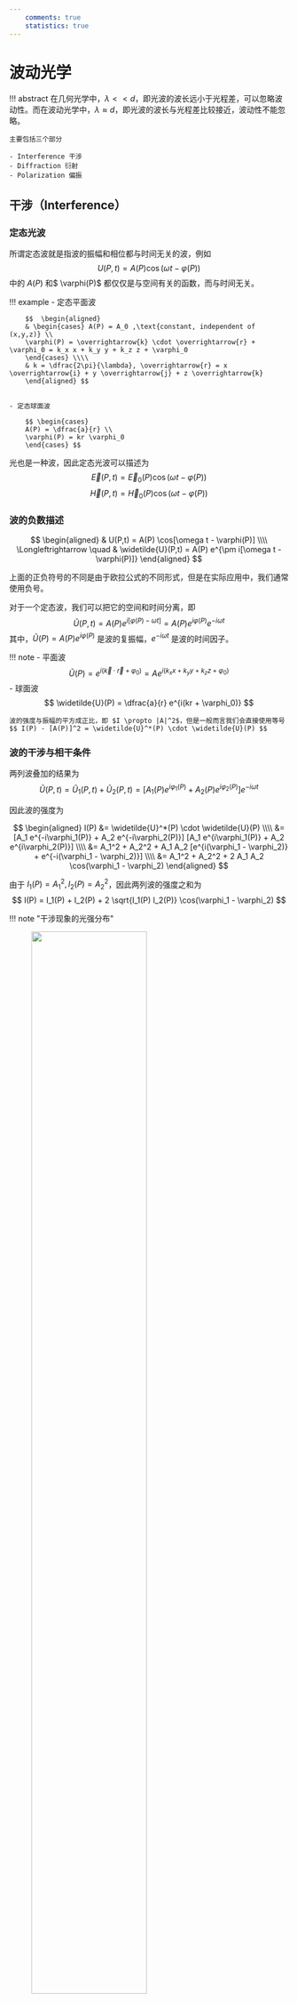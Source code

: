```yaml
---
    comments: true
    statistics: true
---
```


# 波动光学

!!! abstract 
    在几何光学中，$\lambda << d$，即光波的波长远小于光程差，可以忽略波动性。而在波动光学中，$\lambda \approx d$，即光波的波长与光程差比较接近，波动性不能忽略。

    主要包括三个部分

    - Interference 干涉
    - Diffraction 衍射
    - Polarization 偏振

## 干涉（Interference）

### 定态光波

所谓定态波就是指波的振幅和相位都与时间无关的波，例如
$$ U(P,t) = A(P) \cos(\omega t - \varphi(P)) $$
中的 $A(P)$ 和$ \varphi(P)$ 都仅仅是与空间有关的函数，而与时间无关。

!!! example
    - 定态平面波

        $$  \begin{aligned}
        & \begin{cases} A(P) = A_0 ,\text{constant, independent of (x,y,z)} \\ 
        \varphi(P) = \overrightarrow{k} \cdot \overrightarrow{r} + \varphi_0 = k_x x + k_y y + k_z z + \varphi_0 
        \end{cases} \\\\
        & k = \dfrac{2\pi}{\lambda}, \overrightarrow{r} = x \overrightarrow{i} + y \overrightarrow{j} + z \overrightarrow{k}
        \end{aligned} $$  


    - 定态球面波

        $$ \begin{cases} 
        A(P) = \dfrac{a}{r} \\ 
        \varphi(P) = kr \varphi_0 
        \end{cases} $$

光也是一种波，因此定态光波可以描述为
$$ \overrightarrow{E}(P,t) = \overrightarrow{E}_0 (P) \cos(\omega t - \varphi(P)) $$
$$ \overrightarrow{H}(P,t) = \overrightarrow{H}_0 (P) \cos(\omega t - \varphi(P)) $$

### 波的负数描述

$$ \begin{aligned}
& U(P,t) = A(P) \cos[\omega t - \varphi(P)] \\\\
\Longleftrightarrow \quad & \widetilde{U}(P,t) = A(P) e^{\pm i[\omega t - \varphi(P)]}
\end{aligned} $$

上面的正负符号的不同是由于欧拉公式的不同形式，但是在实际应用中，我们通常使用负号。

对于一个定态波，我们可以把它的空间和时间分离，即
$$ \widetilde{U}(P,t) = A(P) e^{i[\varphi(P) - \omega t]} = A(P) e^{i\varphi(P)} e^{-i\omega t} $$
其中，$\widetilde{U}(P) = A(P) e^{i\varphi(P)}$ 是波的复振幅，$e^{-i\omega t}$ 是波的时间因子。

!!! note
    - 平面波 $$ \widetilde{U}(P) =  e^{i(\overrightarrow{k} \cdot \overrightarrow{r} + \varphi_0)} = A e^{i(k_x x + k_y y + k_z z + \varphi_0)} $$
    - 球面波 $$ \widetilde{U}(P) = \dfrac{a}{r} e^{i(kr + \varphi_0)} $$

    波的强度与振幅的平方成正比，即 $I \propto |A|^2$，但是一般而言我们会直接使用等号
    $$ I(P) - [A(P)]^2 = \widetilde{U}^*(P) \cdot \widetilde{U}(P) $$

### 波的干涉与相干条件

两列波叠加的结果为
$$ \widetilde{U}(P,t) = \widetilde{U}_1(P,t) + \widetilde{U}_2(P,t) = [A_1(P) e^{i\varphi_1(P)} + A_2(P) e^{i\varphi_2(P)}] e^{-i\omega t} $$ 

因此波的强度为

$$ \begin{aligned}
I(P) &= \widetilde{U}^*(P) \cdot \widetilde{U}(P) \\\\
&= [A_1 e^{-i\varphi_1(P)} + A_2 e^{-i\varphi_2(P)}] [A_1 e^{i\varphi_1(P)} + A_2 e^{i\varphi_2(P)}] \\\\
&= A_1^2 + A_2^2 + A_1 A_2 [e^{i(\varphi_1 - \varphi_2)} + e^{-i(\varphi_1 - \varphi_2)}] \\\\
&= A_1^2 + A_2^2 + 2 A_1 A_2 \cos(\varphi_1 - \varphi_2)
\end{aligned} $$

由于 $I_1(P) = A_1^2, I_2(P) = A_2^2$，因此两列波的强度之和为
$$ I(P) = I_1(P) + I_2(P) + 2 \sqrt{I_1(P) I_2(P)} \cos(\varphi_1 - \varphi_2) $$

!!! note "干涉现象的光强分布"
    <figure>
        <img src="../assets/干涉现象的光强分布.png" width="70%">
    </figure>

    因此一般来说 $I(P) \neq I_1(P) + I_2(P)$，只有当 $\varphi_1 - \varphi_2 = 2n\pi$ 时，两列波才是完全相干的。

    $$ \begin{cases}
    \cos(\varphi_1 - \varphi_2) > 0, \quad I(P) > I_1(P) + I_2(P) \\\\
    \cos(\varphi_1 - \varphi_2) < 0, \quad I(P) < I_1(P) + I_2(P)
    \end{cases} $$

    两个光波之间的相位差 $\Delta \varphi = \varphi_1 - \varphi_2$ 是干涉现象的关键，当相位差不固定时，那么它在在统计意义上的平均值为零，即
    $$ \overline{\cos \Delta \varphi} = \overline{\cos(\varphi_1 - \varphi_2)} = 0 $$
    相位差会随时间变化时，我们称两列波不相干（incoherent）。

除了相位差需要保持固定之外，两个波的频率还需要保持一致，即 $\omega_1 = \omega_2$，这就是两个波的相干条件。

### 介质中的光程差

相位差在分析光的干涉时十分重要，为便于计算光通过不同媒质时的相位差，我们引入“光程差”的概念。

根据已经学习到的知识，我们知道光程就是 $L = \int n ds$，因此光程差就是。由于光波的相位与它传播的距离，即光程相关，那么我们可以知道相位差与光程差的关系为
$$ \Delta \varphi = \dfrac{2\pi}{\lambda} \Delta L $$
其中 $\Delta L$ 是光程差，$\lambda$ 是光的波长


!!! summary "光的干涉" 
    光相干的条件为

    - 频率相同
    - 振动方向相同
    - 相位差恒定

    判断光是否干涉：
    $$ \begin{aligned}
    & \Delta \varphi = 
    \begin{cases} 
    \pm 2k\pi, &k=0,1,2,\cdots \text{干涉增强} \\\\
    \pm (2k+1)\pi, &k=0,1,2,\cdots \text{干涉减弱}
    \end{cases} \\\\
    & \Delta L =
    \begin{cases}
    \pm k\lambda, &k=0,1,2,\cdots \text{干涉增强}\\\\
    \pm (2k+1)\dfrac{\lambda}{2}, &k=0,1,2,\cdots \text{干涉减弱}
    \end{cases}
    \end{aligned} $$

### 杨氏双缝干涉实验

<figure>
    <img src="../assets/杨氏双缝干涉实验.png" width="65%">
</figure>

杨氏双缝实验需要满足的条件是

- 两缝之间的间距 $d$ 要远大于光的波长 $\lambda$，即 $d >> \lambda$
- 缝到屏幕的距离 $D$ 要远大于缝之间的距离 $d$，即 $D >> d$。

<figure>
    <img src="../assets/杨氏双缝干涉实验1.png" width="65%">
</figure>

光程差 $\Delta L = r_2 - r_1 \approx d \sin \theta \approx d \tan\theta = d \cdot \dfrac{y}{D}$

- 干涉相长：$d \sin\theta = m\lambda$
- 亮纹中心：$x = \dfrac{m\lambda D}{d}$
- 干涉相消：$d \sin\theta = (m + \dfrac{1}{2})\lambda$
- 暗纹中心：$x = \dfrac{(m + \dfrac{1}{2})\lambda D}{d}$
- 两相邻亮纹（暗纹）的间距：$\Delta x = \dfrac{D}{d}\lambda$

!!! question
    - 将双缝干涉装置由空气中放入水中时，屏上的干涉条纹有何变化？

        由于水的折射率大于空气折射率，因此光在水中的波长减小，根据 $\Delta x = \dfrac{D}{d}\lambda$，条纹间距会减小

    - 若使用白光为光源进行双缝干涉实验，可以观察到几级清晰可辨的彩色光谱？

        用白光照射时，在中央白色明纹两侧，只有第一级彩色光谱是清晰可辨的。

!!! tip
    当两缝的间距小于光的波长时，将无法看到干涉亮条纹。

    因为亮条纹要求 $d \sin\theta = m \lambda$，即 $\sin\theta = \dfrac{m \lambda}{d}$。
    
    当 $d < \lambda$ 时，就有 $\sin\theta > 1$，这是不可能的，因此无法看到亮条纹。

### 洛埃德镜实验

<figure>
    <img src="../assets/洛埃德镜实验.png" width="80%">
</figure>

- 当屏移到 $A'B'$ 位置时，在屏上的 $P$ 点会出现暗条纹。这一实验结果表明当光在镜子表面发生反射时，反射光的相位会变化一个 $\pi$。

!!! note "半波损失（Reflection Phase Shifts）"
    - 光从光疏介质反射到光密介质，反射光的相位会变化一个 $\pi$。
    - 光从光密介质反射到光疏介质，反射光的相位不变。

    <figure>
        <img src="../assets/半波损失.png" width="80%">
    </figure>

    可以类比于更一般的波的反射，当波传播到更“难”传播，或者说更“稠密”的介质中时，反射回来的波会有一个 $\pi$ 的相位差，这就是半波损失。

    - **折射波不会出现半波损失**

### 等厚干涉

![](./assets/等厚干涉.png){align=right width=24%}

可以通过计算证明，在分别在上表面和下表面反射的两束光的光程差为
$$ \Delta L = 2nh \cos i $$

- 亮条纹（maxmum）：$\Delta L = 2nh \cos i = m\lambda$
- 暗条纹（minmum）：$\Delta L = 2nh \cos i = (m + \dfrac{1}{2})\lambda$

!!! tip
    这里要注意，如果 $n_1 < n$，那么在反射时会产生半波损失，那么光程差就相当于 $2nh \cos i + \dfrac{\lambda}{2}$。

通常而言我们考虑垂直入射的情况，即 $i = 0$，那么光程差就化简为
$$ \Delta L = 2nh $$

#### 劈尖膜

<figure>
    <img src="../assets/劈尖膜.png" width="70%">
</figure>

由于光线在空气劈尖的下表面发生反射时会有半波损失，因此实际的光程差为
$$ \Delta L = 2nh + \dfrac{\lambda}{2} $$
其中 $h$ 为入射位置对应的空气劈尖厚度。

于是发生干涉时，亮条纹和暗条纹的条件为

$$ \Delta L = 2nh + \dfrac{\lambda}{2} = \begin{cases}
m\lambda, & m = 0,1,2,\cdots \text{亮条纹} \\
(m + \dfrac{1}{2})\lambda, & m = 0,1,2,\cdots \text{暗条纹}
\end{cases} $$

亮、暗条纹对应的厚度为

$$ h = \begin{cases}
\dfrac{(m-\dfrac{1}{2})}{2n} \lambda, & m = 1,2,3,\cdots \quad \text{亮条纹} \\\\
\dfrac{m}{2n} \lambda, & m = 0,1,2,\cdots \quad \text{暗条纹}
\end{cases} $$

于是相邻的两个条纹对应的厚度差为 $\Delta h = \dfrac{\lambda}{2n}$

!!! example 
    <figure>
        <img src="../assets/劈尖例题.png" width="70%">
    </figure>

    如果工件的表面是完全平滑没有凹凸的，那么等厚干涉条纹将会是等间距交错的明暗条纹，并且所有连续条纹对应位置的空气劈尖厚度一定是相同的。

    如果出现下凹，那么下凹处的披肩厚度将会比周围的厚度大，因此会观测到干涉条纹向着厚度更低的地方弯曲。

    例如上图中干涉条纹弯向空气膜的左端，红线上的劈尖厚度处处相等，因此可以知道左侧的表面出现了下凹。利用相似三角形的知识我们可以知道
    $$ \dfrac{a}{b} = \dfrac{\Delta h}{e_k - e_{k+1}} = \dfrac{\Delta h}{\lambda / 2} $$
    这里 $e_k$ 表示第 $k$ 级条纹对应的劈尖厚度，并且在空气中 $n=1$，所以
    $$ \Delta h = \dfrac{a}{b} \dfrac{\lambda}{2} $$

#### 牛顿环

![](./assets/牛顿环.png){align=right width=30%}

$$ \Delta L = 2e + \dfrac{\lambda}{2} = \begin{cases}
m\lambda, & m = 0,1,2,\cdots \text{亮纹} \\
(m + \dfrac{1}{2})\lambda, & m = 0,1,2,\cdots \text{暗纹}
\end{cases} $$

根据几何关系，
$$ r^2 + (R - e)^2 = R^2 $$
由于 $e$ 很小，所以它的二次项可以忽略，因此
$$ e = \dfrac{r^2}{2R} $$

导入到上面光程差的式子中，计算得到

$$ r = \begin{cases}
\sqrt{(m - \dfrac{1}{2})\lambda R}, & m = 1,2,3,\cdots \quad \text{亮条纹} \\\\
\sqrt{m \lambda R}, & m = 0,1,2,\cdots \quad \text{暗条纹}
\end{cases} $$

于是我们知道牛顿环干涉条纹是一系列明暗相间的同心圆环，并且中心是一个暗斑。

![](./assets/牛顿环1.png){align=right width=20%}

由于
$$ \Delta r = r_{m+1} - r_m = \dfrac{\sqrt{R\lambda}}{\sqrt{R} + \sqrt{R+1}} $$
因此牛顿环的条纹间距是不等的，且内疏外密。

---

## 衍射（Diffraction）

光在传播过程中，会出现绕过障碍物的边缘而偏离直线传播的现象，这称为光的衍射现象。

!!! note "菲涅耳衍射和弗朗和夫衍射"
    <center>
        <img src="../assets/菲涅耳衍射.png" width="40%"/>
        <img src="../assets/夫琅禾费衍射.png" width="55%"/>
    </center>

    - 菲涅耳衍射：当光源和观察屏，或两者之一离障碍物（衍射屏）的距离为有限远时，所发生的衍射现象。（左图）
    - 弗朗和夫衍射：光源和观察屏离障碍物的距离均为无限远时，所发生的衍射现象。（右图）

!!! info "惠更斯—菲涅耳原理"
    - 惠更斯原理：媒质中波动所到达的各点都可以看作一个新的子波源，这些子波源向空间发射球面子波。在以后的任一时刻，这些子波的包络面就是波在该时刻的新的波阵面。
    - 惠更斯—菲涅耳原理：波传到的任何一点都是子波的波源，各子波在空间某点的相干叠加，就决定了该点波的强度。

    ![](./assets/惠更斯—菲涅耳原理.png){align=right width=35%}

    $$ \mathrm{d}E_P = C \dfrac{\mathrm{d}S}{r} K(\theta) \cos(\dfrac{2\pi}{\lambda} r \omega t + \varphi_0) $$
    $$ E_P = \int_S C \dfrac{K(\theta)}{r} \cos(\dfrac{2\pi}{\lambda} r \omega t + \varphi_0) \mathrm{d}S $$
    其中 $K(\theta)$ 为倾斜银子

    - $\theta = 0$ 时，$K=K_{max}=1$，沿原波传播方向的子波振幅最大
    - $\theta$ 增大时 $K$ 减小
    - $\theta \geqslant \dfrac{\pi}{2}$ 时 $K=0$，因为子波不能向后传播

!!! tip "弗朗和夫衍射中的惠更斯—菲涅耳原理"
    由于在弗朗和夫衍射中光源和观察屏到障碍物的距离均为无限远，因此这时候 $K(\theta)$ 和 $r$ 都可以视作一个常数，因此
    $$ E_P \propto \int_S \cos(\dfrac{2\pi}{\lambda} r \omega t + \varphi_0) \mathrm{d}S $$

### 弗朗和夫单缝衍射

实验装置图以及光路图如下

<figure>
    <img src="../assets/弗朗和夫单缝衍射实验装置图.png" width="55%"/>
</figure>

<figure>
    <img src="../assets/弗朗和夫单缝衍射光路图.png" width="55%"/>
</figure>

由于缝中各点的光都可以看作一个新的波源，我们考虑这些波源朝着角度为 $\theta$ 的方向发射新的子波的情况，显然光程差为 $\Delta L = \delta = a \sin\theta$

当 $\theta=0$ 时，子波的相干点 $P$ 在中心轴上，没有光程差，相位相同，因此相干加强，形成中心明纹

#### 菲涅耳半波带法

在波阵面上截取一个条状带，使它上下两边缘发的光在屏上 $P$ 处的光程差为 $\dfrac{\lambda}{2}$，此带称为半波带。

- 例如当 $a \sin\theta = \lambda$ 时，可将缝分为两个半波带
- 两相邻半波带上对应点在相同的 $P$ 点处干涉相消，形成暗条纹

<figure>
    <img src="../assets/菲涅耳半波带法.png" width="65%"/>
</figure>

由半波带法可得条件：

- 暗纹：$a \sin\theta = \pm k \lambda, \quad k = 1,2,3,\cdots$
- 明纹（近似）：$a \sin\theta = \pm (2k+1) \dfrac{\lambda}{2}, \quad k = 1,2,3,\cdots$
- 中央明纹（中心）：$a \sin\theta = 0$

#### 振幅矢量叠加法

![](./assets/振幅矢量叠加法1.png){align=right width=30%}

我们知道可以把一个波用复数的形式表示，如右图就是一个波在复平面上的表示，波的实际振幅是它在实轴上的投影大小。

假如我们把一个单缝分割为多份，每一份的宽度都是 $\Delta x$，那么相邻两份之间的相位差就是
$$ \Delta \varphi = \dfrac{2\pi}{\lambda} \Delta x \sin\theta $$
在复平面上的表现就是相邻两个波都相差一个 $\Delta \varphi$ 的角度。

<figure>
    <img src="../assets/振幅矢量叠加法2.png" width="60%"/>
</figure>

![](./assets/振幅矢量叠加法3.png){align=right width=25%}

如上图所示，假如我们把一个缝分割成 $N$ 份，那么

$$ \begin{aligned}
E_1 &= E_0 e^{i \cdot 0} \\
E_2 &= E_0 e^{i \cdot \Delta \varphi} \\
&\cdots \\
E_N &= E_0 e^{i \cdot (N-1)\Delta \varphi} \\
\end{aligned} $$

其中 $\Delta \varphi = \dfrac{2\pi}{\lambda} \cdot \dfrac{a}{N} \sin\theta$ 是相邻矢量之间的夹角。

我们再把总的角度偏转记为 $\delta = N \Delta \varphi = \dfrac{2\pi}{\lambda} a \sin\theta$，我们令
$$ \alpha = \dfrac{\delta}{2} = \dfrac{\pi}{\lambda} a \sin\theta$$
于是就得到

$$ \begin{aligned}
E_{\theta} &= \overline{MN} = 2R\sin\alpha \\
&= 2 \cdot \dfrac{\mathop{MN}\limits^\frown}{2\alpha} \cdot \sin\alpha \\
&= \mathop{MN}\limits^\frown \dfrac{\sin\alpha}{\alpha}
\end{aligned} $$

显然当 $\theta=0$ 时光波的电场的强度最大，这时候 $\mathop{MN}\limits^\frown = E_m$，所以
$$ E_{\theta} = E_m \dfrac{\sin\alpha}{\alpha} $$
在 $P$ 点成像时光的强度为
$$ I_{\theta} = E_{\theta}^2 = E_m^2 \left( \dfrac{\sin\alpha}{\alpha} \right)^2 = I_m \left( \dfrac{\sin\alpha}{\alpha} \right)^2 $$

!!! tip "振幅矢量叠加法"
    $$ I_{\theta} = I_m \left( \dfrac{\sin\alpha}{\alpha} \right)^2 $$

    - 当 $\alpha = \dfrac{\pi a \sin\theta}{\lambda} = m\pi \quad m= \pm 1, \pm 2, \cdots$ 时

        - $I_{\theta} = I_m \left( \dfrac{\sin\alpha}{\alpha} \right)^2 = 0$，出现暗纹（极小）

        此时 $a\sin\theta = m\lambda$

    - 当 $\theta=0$ 时，$\alpha = \dfrac{\pi a \sin\theta}{\lambda} \to 0, \, \lim\limits_{\alpha \to 0} (\dfrac{\sin\alpha}{\alpha}) = 1$

        - 于是 $I_{\theta=0} = I_m$

    - 当 $\alpha = \dfrac{\pi a \sin\theta}{\lambda} = (m+\dfrac{1}{2})\pi, \, a\sin\theta = (m+\dfrac{1}{2})\lambda$，极大，出现亮纹

    <figure>
        <img src="../assets/衍射相对光强示意图.png" width="70%"/>
    </figure>

    可以计算 $m=1,2,\cdots$ 时与中心亮纹的光强之比为
    $$ \dfrac{I_1}{I_m}=0.045,\, \dfrac{I_2}{I_m}=0.016,\, \dfrac{I_3}{I_m}=0.0083 $$
    对应的 $\alpha$ 为 $\pm 1.43\pi,\, \pm 2.46\pi,\, \pm 3.47\pi$
    这些较弱的亮纹称为次极大

!!! note "半角宽度"
    我们把条纹宽度对应的衍射角宽度的一半称为半角宽度

    <figure>
        <img src="../assets/半角宽度.png" width="60%"/>
    </figure>

    例如在上图中，主极大的角宽度为 $\Delta \theta_0$，半角宽度为 $\theta_1$
    
    $$\Delta \theta_0 = 2\theta_1 \approx 2 \dfrac{\lambda}{a}$$

    线宽度为 $\Delta x_0 = 2 f \cdot \tan\theta_1 \approx 2f \theta_1 = 2f \dfrac{\lambda}{a}$

    - $a$ 越大，半角宽度越小
    - $a$ 越小，半角宽度越大

!!! summary
    $$ \delta = a\sin\theta = \begin{cases}
    0 & \text{中心亮条纹} \\\\
    2m \cdot \dfrac{\lambda}{2} = m\lambda & m = \pm 1, \pm 2 \cdots \, \text{极小（暗条纹）} \\\\
    (2m+1) \cdot \dfrac{\lambda}{2} & m = \pm 1, \pm 2 \cdots \, \text{极大（亮条纹）}
    \end{cases} $$

### 弗朗和夫园孔衍射

<figure>
    <img src="../assets/弗朗和夫园孔衍射.png" width="70%"/>
</figure>

试验结果表明 
$$\Delta \theta = 0.61 \dfrac{\lambda}{a} = 1.22 \dfrac{\lambda}{D} $$
这里的 $D$ 是小孔的直径，$a$ 是小孔的半径

我们将中心的大亮斑称为爱里斑

<figure>
    <img src="../assets/艾里斑.png" width="60%"/>
</figure>

### 瑞利判据与分辨本领

一个理想点光源的成的像就是点光源，但由于衍射现象的存在（衍射受限，diffraction limit），一个点光源的像是一个光斑（爱里斑，Airy disk）。当两个物点很靠近时，它们的象斑有可能相互重叠，导致分辨不清。

<figure>
    <img src="../assets/分辨本领.png" width="60%"/>
</figure>

!!! info "瑞利判据"
    对于两个等光强的非相干物点,若其中一点的象斑中心恰好落在另一点的象斑的边缘(第一暗纹处),则此两物点被认为是刚刚可以分辨。

    此时两个爱里斑重叠部分的光强为爱里斑中心光强的80%。

    <figure>
        <img src="../assets/瑞利判据1.png" width="70%"/>
    </figure>

    - 不能分辨（not resolved）：一个爱里斑的中心在里一个爱里斑内部
    - 恰能分辨（just resolved）：一个爱里斑的中心在另一个爱里斑的第一暗环上，即在里一个爱里斑的边缘
    - 可分辨（resolved）：两个爱里斑完全分开

    <figure>
        <img src="../assets/瑞利判据2.png" width="75%"/>
    </figure>

!!! info "分辨本领"
    我们将 $\theta_{min}$ 定义为两个物点的最小分辨角，即在能够分辨两个物点的情况下，它们象斑中心之间的角度。
    $$ \sin\theta_{min} \approx \theta_{min} = 1.22 \dfrac{\lambda}{D} $$

    分辨本领(reolving power) $R$ 定义为 $R = \dfrac{1}{\theta_{min}}$

### 光栅

!!! note "光栅"

    光栅是由大量等宽等间距的平行狭缝(或反射面) 构成的光学元件

    光栅常数：周期长度 $d$，即光栅上相邻两个狭缝之间的距离

    - $d = a + b$，$a$ 是狭缝的宽度，$b$ 是狭缝之间的间隔

光栅实际上就是多个单缝衍射结果的叠加。

??? info "单缝衍射"
    $$ E_{\theta} = E_m \dfrac{\sin\alpha}{\alpha}, \quad \alpha = \dfrac{\pi a \sin\theta}{\lambda} $$

    $$ I = I_{\theta} = I_m \left( \dfrac{\sin\alpha}{\alpha} \right)^2 $$

![](./assets/光栅振幅叠加1.png){align=right width=30%}

我们同样可以考虑使用振幅矢量叠加法来分析光栅的衍射现象，如右图所示，我们把光栅有 $N$ 个狭缝，相邻两个狭缝产生的光的相位差（振幅矢量夹角）为 $\delta$，于是

$$ \begin{aligned}
E_1 &= E_m \left( \dfrac{\sin\alpha}{\alpha} \right)^2 e^{i 0} \\
E_2 &= E_m \left( \dfrac{\sin\alpha}{\alpha} \right)^2 e^{i \delta} \\
E_3 &= E_m \left( \dfrac{\sin\alpha}{\alpha} \right)^2 e^{i 2\delta} \\
&\cdots \\
E_N &= E_m \left( \dfrac{\sin\alpha}{\alpha} \right)^2 e^{i (N-1)\delta} \\
\end{aligned} $$

令 
$$ \delta = \dfrac{2\pi}{\lambda} \cdot d \sin\theta = 2\beta$$
那么就有
$$ \beta = \dfrac{\pi d \sin\theta}{\lambda} $$

---

![](./assets/光栅振幅叠加2.png){align=right width=35%}

从右图中可以知道 $ \angle OCB_N = N\delta = 2N\beta$，以及 
$$ \overline{OC} \sin\beta \approx \dfrac{\overline{OB}_1}{2} = \dfrac{E_1}{2} $$
$$ \Longrightarrow \overline{OC} = \dfrac{E_1}{2\sin\beta} $$
于是

$$ \begin{aligned}
E_{\theta} &= \overline{OB_N} = 2 \overline{OC} \sin N\beta \\\\
&= 2 \cdot \dfrac{E_1}{2\sin \beta} \cdot \sin N\beta \\\\
&= E_1 \dfrac{\sin N\beta}{\sin \beta}
\end{aligned} $$

按照矢量叠加的方法最终得到的光强为
$$ I_{\theta} = I_m \left( \dfrac{\sin\alpha}{\alpha} \right)^2 \left( \dfrac{\sin N\beta}{\sin \beta} \right)^2 $$

!!! tip
    $$ \alpha = \dfrac{\pi a \sin\theta}{\lambda} $$

    $$ \beta = \dfrac{\pi d \sin\theta}{\lambda} $$
    其中 $a$ 为每一个狭缝的宽度，$d$ 为相邻狭缝之间的距离（一个狭缝中心到另一个狭缝中心）

    $$ I_{\theta} = I_m \left( \dfrac{\sin\alpha}{\alpha} \right)^2 \left( \dfrac{\sin N\beta}{\sin \beta} \right)^2 $$
    中的 $\left( \dfrac{\sin\alpha}{\alpha} \right)^2$ 来自于单个狭缝的衍射，$\left( \dfrac{\sin N\beta}{\sin \beta} \right)^2$ 来自于狭缝之间的干涉

- 当 $d \sin\theta = m\lambda$ 时，$\delta = 2m\pi$ 每一个振幅矢量的方向相同，相互叠加后的振幅最大，为亮纹，称为主极大（principal maximum）其中 $m = 0, \pm 1, \pm 2 \cdots$。
    
    - 由于 $ |m\lambda| = d \sin\theta < d$，所以 $|m_{max}| < \dfrac{d}{\lambda}$ 
    - $m$ 为主极大级数，$m=0$ 称中央明纹。光栅极大的位置由相邻狭缝间的干涉极大决定！

由于此时 $\beta = m\pi$，所以 $\sin N\beta = \sin\beta = 0$，于是
$$ \lim\limits_{\sin\beta \to 0} \dfrac{\sin N\beta}{\sin \beta} = N \quad \Longrightarrow I_{\theta} = N^2 I_m $$

- 当 $\sin N\beta = 0$，但 $sin \beta \neq 0$ 时，$I_{\theta} = 0$

    - 此时 $\beta = (m + \dfrac{n}{N}) \pi,\quad \sin\theta = \dfrac{\lambda}{d} (m+\dfrac{n}{N}) $

    其中 $m = 0, \pm 1, \pm 2 \cdots$，$n = 1, 2, 3, \cdots, N-1$，这时候光强为 0，有 $N-1$ 条暗纹（极小）

!!! abstract "光栅衍射的谱线特点"
    1. 主级大明纹的位置与缝数 $N$ 无关，它们对称地分布在中央明纹的两侧，中央明纹光强最大
    2. 在相邻的两个主级大之间，有 $N−1$ 个极小（暗纹）和 $N−2$ 个光强很小的次极大。当 $N$ 很大时，实际上在相邻的主极大之间形成一片暗区，即能获得又细又亮暗区很宽的光栅衍射条纹。

    我们可以观察主极大之间极小和次级大的数目来推断光栅的狭缝数目：两个较大的波峰之间有 $x$ 个小波峰时，则光栅的狭缝数目为 $x+2$

    <figure>
        <img src="../assets/主极大之间的极小和次级大.png" width="60%"/>
    </figure>

!!! note "主极大的半角宽度"
    ![](./assets/主极大的半角宽度.png){align=right width=35%}
    $$ d\sin\theta = m\lambda $$

    - 当 $\theta$ 很小时，$\theta \approx \sin\theta = \dfrac{m\lambda}{d}$，于是
        $$ \theta_m + \Delta \theta \approx  (m+\dfrac{1}{N})\dfrac{\lambda}{d} $$
        于是半角宽度为 $\Delta \theta = \dfrac{\lambda}{Nd}$

    - 当 $\theta$ 不那么小时，$\theta \neq \sin\theta$，对 $\sin\theta = m\lambda$ 两边求导（或者认为是泰拉展开），得到
        $$ d\cos\theta \Delta \theta = \dfrac{1}{N} \lambda $$
        于是
        $$ \Delta \theta = \dfrac{\lambda}{Nd \cos\theta} $$

    因此可以知道，光栅的狭缝数目越多。主极大的半角宽度越小，分辨本领越高。

#### 光栅的缺级

光栅的缺级是指在光栅的衍射光谱中，不同多个狭缝之间干涉产生的主极大的位置恰好与单缝自己衍射得到的极小（暗纹）位置重合，而导致光栅的衍射光谱中的亮纹消失不见的现象

??? example 
    <figure>
        <img src="../assets/光栅的缺级.png" width="60%"/>
    </figure>

    如上图所示，当 $d\sin\theta = m\lambda$ 时，光栅的衍射光谱中的亮纹消失不见，这就是光栅的缺级。

    $$ a\sin\theta = k\lambda ,\quad d\sin\theta = m\lambda $$
    当 $\dfrac{k}{m} = \dfrac{a}{d} $ 时，光栅衍射的明纹将会消失，出现缺级现象

#### 光栅的色散和分辨本领

!!! info "光栅的光谱"
    复色光照射光栅时，谱线按波长**从小到大**向外侧依次分开排列，形成光栅光谱。

    <figure>
        <img src="../assets/光栅光谱.png" width="70%"/>
    </figure>

!!! note "光栅的色散本领和分辨本领"
    - 色散本领：定义为光栅中变化的角度 $\Delta \theta$ 与变化的波长 $\Delta \lambda$ 的比值

        $$ D = \dfrac{\Delta \theta}{\Delta \lambda}

        根据之前得到的 $ d\cos\theta \Delta \theta = \dfrac{1}{N} \lambda $，可以知道
        $$ D = D = \dfrac{\Delta \theta}{\Delta \lambda} = \dfrac{m}{d\cos\theta} $$
        因此光栅的色散本领仅与光栅常数 $d$ 和 级数 $m$ 有关，而与狭缝数目 $N$ 无关

    ![](./assets/光栅的分辨本领.png){align=right width=35%}

    - 分辨本领：把波长相近的两条谱线分辨的清楚的本领 $R = \dfrac{\lambda}{\Delta \lambda}$

        - 我们可以注意到当波长为 $\lambda + \Delta \lambda$ 的主极大恰好在波长为 $\lambda$ 的光的极小位置上时它们恰好可以被分辨

    波长为 $\lambda + \Delta \lambda$ 的第 $k$ 级主极大的角位置为
    $$ d\sin\theta = k(\lambda + \Delta \lambda) $$
    波长为 $\lambda$ 的第 $kN+1$ 级极小的角位置为
    $$ Nd\sin\theta = (kN + 1)\lambda $$
    于是 
    $$ R = \dfrac{\lambda}{\Delta \lambda} = kN $$

!!! tip "分辨本领的另一种求法"
    根据瑞利判据，当两个不同波长的光恰好可以被分辨时，一个光的主极大正好在另一波长光的主极大旁边的极小位置，即它们的角度差恰好为半角宽度
    $$ \Delta \theta = \dfrac{\lambda}{Nd \cos\theta} $$
    此时可以恰好被分辨出来的波长差为
    $$ \Delta \lambda = \dfrac{\Delta \theta}{D} = \dfrac{\lambda}{Nd \cos\theta} \cdot \dfrac{d\cos\theta}{m} = \dfrac{\lambda}{Nm} $$
    因此分辨本领为
    $$ R = \dfrac{\lambda}{\Delta \lambda} = mN $$
    
    - 光栅的分辨本领与光栅的狭缝数目 $N$ 和 相应的级数 $m$ 有关，而与光栅常数 $d$ 无关

### X 光衍射

当光照射到晶体上时，会被原子散射，从而产生光程差

<figure>
    <img src="../assets/X光衍射.png" width="70%"/>
</figure>

发生干涉加强时（**Bragg 公式**）
$$ 2d\sin\theta = m\lambda $$
其中 $d$ 是晶面间距（晶格常数），$\Phi$ 是掠射角

## 偏振（Polarization）


































